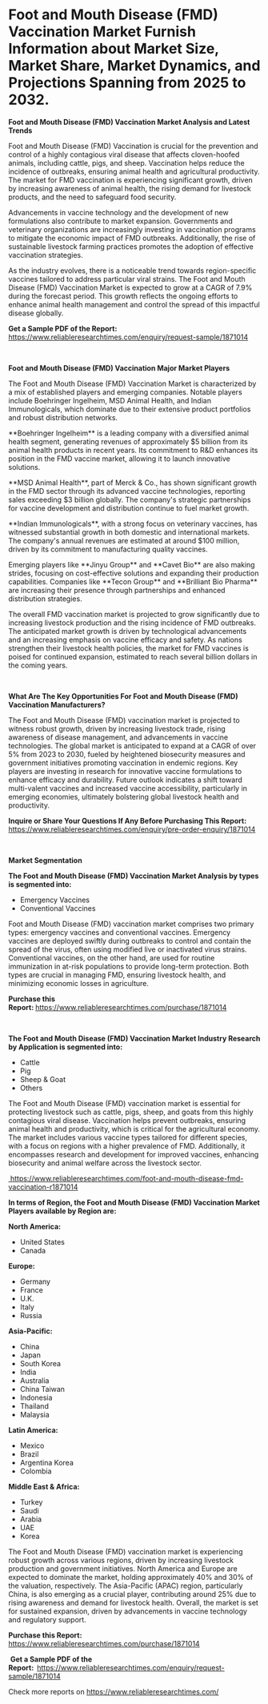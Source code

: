 <p><h1>Foot and Mouth Disease (FMD) Vaccination Market Furnish Information about Market Size, Market Share, Market Dynamics, and Projections Spanning from 2025 to 2032.</h1></p><p><strong>Foot and Mouth Disease (FMD) Vaccination Market Analysis and Latest Trends</strong></p>
<p><p>Foot and Mouth Disease (FMD) Vaccination is crucial for the prevention and control of a highly contagious viral disease that affects cloven-hoofed animals, including cattle, pigs, and sheep. Vaccination helps reduce the incidence of outbreaks, ensuring animal health and agricultural productivity. The market for FMD vaccination is experiencing significant growth, driven by increasing awareness of animal health, the rising demand for livestock products, and the need to safeguard food security. </p><p>Advancements in vaccine technology and the development of new formulations also contribute to market expansion. Governments and veterinary organizations are increasingly investing in vaccination programs to mitigate the economic impact of FMD outbreaks. Additionally, the rise of sustainable livestock farming practices promotes the adoption of effective vaccination strategies.</p><p>As the industry evolves, there is a noticeable trend towards region-specific vaccines tailored to address particular viral strains. The Foot and Mouth Disease (FMD) Vaccination Market is expected to grow at a CAGR of 7.9% during the forecast period. This growth reflects the ongoing efforts to enhance animal health management and control the spread of this impactful disease globally.</p></p>
<p><strong>Get a Sample PDF of the Report:&nbsp;</strong> <a href="https://www.reliableresearchtimes.com/enquiry/request-sample/1871014?utm_campaign=2624&utm_medium=2&utm_source=Github&utm_content=ia&utm_term=09032025&utm_id=foot-and-mouth-disease-fmd-vaccination">https://www.reliableresearchtimes.com/enquiry/request-sample/1871014</a></p>
<p>&nbsp;</p>
<p><strong>Foot and Mouth Disease (FMD) Vaccination Major Market Players</strong></p>
<p><p>The Foot and Mouth Disease (FMD) Vaccination Market is characterized by a mix of established players and emerging companies. Notable players include Boehringer Ingelheim, MSD Animal Health, and Indian Immunologicals, which dominate due to their extensive product portfolios and robust distribution networks.</p><p>**Boehringer Ingelheim** is a leading company with a diversified animal health segment, generating revenues of approximately $5 billion from its animal health products in recent years. Its commitment to R&D enhances its position in the FMD vaccine market, allowing it to launch innovative solutions.</p><p>**MSD Animal Health**, part of Merck & Co., has shown significant growth in the FMD sector through its advanced vaccine technologies, reporting sales exceeding $3 billion globally. The company's strategic partnerships for vaccine development and distribution continue to fuel market growth.</p><p>**Indian Immunologicals**, with a strong focus on veterinary vaccines, has witnessed substantial growth in both domestic and international markets. The company's annual revenues are estimated at around $100 million, driven by its commitment to manufacturing quality vaccines.</p><p>Emerging players like **Jinyu Group** and **Cavet Bio** are also making strides, focusing on cost-effective solutions and expanding their production capabilities. Companies like **Tecon Group** and **Brilliant Bio Pharma** are increasing their presence through partnerships and enhanced distribution strategies.</p><p>The overall FMD vaccination market is projected to grow significantly due to increasing livestock production and the rising incidence of FMD outbreaks. The anticipated market growth is driven by technological advancements and an increasing emphasis on vaccine efficacy and safety. As nations strengthen their livestock health policies, the market for FMD vaccines is poised for continued expansion, estimated to reach several billion dollars in the coming years.</p></p>
<p>&nbsp;</p>
<p><strong>What Are The Key Opportunities For Foot and Mouth Disease (FMD) Vaccination Manufacturers?</strong></p>
<p><p>The Foot and Mouth Disease (FMD) vaccination market is projected to witness robust growth, driven by increasing livestock trade, rising awareness of disease management, and advancements in vaccine technologies. The global market is anticipated to expand at a CAGR of over 5% from 2023 to 2030, fueled by heightened biosecurity measures and government initiatives promoting vaccination in endemic regions. Key players are investing in research for innovative vaccine formulations to enhance efficacy and durability. Future outlook indicates a shift toward multi-valent vaccines and increased vaccine accessibility, particularly in emerging economies, ultimately bolstering global livestock health and productivity.</p></p>
<p><strong>Inquire or Share Your Questions If Any Before Purchasing This Report:</strong> <a href="https://www.reliableresearchtimes.com/enquiry/pre-order-enquiry/1871014?utm_campaign=2624&utm_medium=2&utm_source=Github&utm_content=ia&utm_term=09032025&utm_id=foot-and-mouth-disease-fmd-vaccination">https://www.reliableresearchtimes.com/enquiry/pre-order-enquiry/1871014</a></p>
<p>&nbsp;</p>
<p><strong>Market Segmentation</strong></p>
<p><strong>The Foot and Mouth Disease (FMD) Vaccination Market Analysis by types is segmented into:</strong></p>
<p><ul><li>Emergency Vaccines</li><li>Conventional Vaccines</li></ul></p>
<p><p>Foot and Mouth Disease (FMD) vaccination market comprises two primary types: emergency vaccines and conventional vaccines. Emergency vaccines are deployed swiftly during outbreaks to control and contain the spread of the virus, often using modified live or inactivated virus strains. Conventional vaccines, on the other hand, are used for routine immunization in at-risk populations to provide long-term protection. Both types are crucial in managing FMD, ensuring livestock health, and minimizing economic losses in agriculture.</p></p>
<p><strong>Purchase this Report:&nbsp;</strong><a href="https://www.reliableresearchtimes.com/purchase/1871014?utm_campaign=2624&utm_medium=2&utm_source=Github&utm_content=ia&utm_term=09032025&utm_id=foot-and-mouth-disease-fmd-vaccination">https://www.reliableresearchtimes.com/purchase/1871014</a></p>
<p>&nbsp;</p>
<p><strong>The Foot and Mouth Disease (FMD) Vaccination Market Industry Research by Application is segmented into:</strong></p>
<p><ul><li>Cattle</li><li>Pig</li><li>Sheep & Goat</li><li>Others</li></ul></p>
<p><p>The Foot and Mouth Disease (FMD) vaccination market is essential for protecting livestock such as cattle, pigs, sheep, and goats from this highly contagious viral disease. Vaccination helps prevent outbreaks, ensuring animal health and productivity, which is critical for the agricultural economy. The market includes various vaccine types tailored for different species, with a focus on regions with a higher prevalence of FMD. Additionally, it encompasses research and development for improved vaccines, enhancing biosecurity and animal welfare across the livestock sector.</p></p>
<p><a href="https://www.reliableresearchtimes.com/foot-and-mouth-disease-fmd-vaccination-r1871014?utm_campaign=2624&utm_medium=2&utm_source=Github&utm_content=ia&utm_term=09032025&utm_id=foot-and-mouth-disease-fmd-vaccination">&nbsp;https://www.reliableresearchtimes.com/foot-and-mouth-disease-fmd-vaccination-r1871014</a></p>
<p><strong>In terms of Region, the Foot and Mouth Disease (FMD) Vaccination Market Players available by Region are:</strong></p>
<p>
    <p> <strong> North America: </strong>
        <ul>
            <li>United States</li>
            <li>Canada</li>
        </ul>
        </p> 
    <p> <strong> Europe: </strong>
        <ul>
            <li>Germany</li>
            <li>France</li>
            <li>U.K.</li>
            <li>Italy</li>
            <li>Russia</li>
        </ul>
        </p> 
    <p> <strong> Asia-Pacific: </strong>
        <ul>
            <li>China</li>
            <li>Japan</li>
            <li>South Korea</li>
            <li>India</li>
            <li>Australia</li>
            <li>China Taiwan</li>
            <li>Indonesia</li>
            <li>Thailand</li>
            <li>Malaysia</li>
        </ul>
        </p> 
    <p> <strong> Latin America: </strong>
        <ul>
            <li>Mexico</li>
            <li>Brazil</li>
            <li>Argentina Korea</li>
            <li>Colombia</li>
        </ul>
        </p> 
    <p> <strong> Middle East & Africa: </strong>
        <ul>
            <li>Turkey</li>
            <li>Saudi</li>
            <li>Arabia</li>
            <li>UAE</li>
            <li>Korea</li>
        </ul>
    </p>
    </p>
<p><p>The Foot and Mouth Disease (FMD) vaccination market is experiencing robust growth across various regions, driven by increasing livestock production and government initiatives. North America and Europe are expected to dominate the market, holding approximately 40% and 30% of the valuation, respectively. The Asia-Pacific (APAC) region, particularly China, is also emerging as a crucial player, contributing around 25% due to rising awareness and demand for livestock health. Overall, the market is set for sustained expansion, driven by advancements in vaccine technology and regulatory support.</p></p>
<p><strong>Purchase this Report: </strong><a href="https://www.reliableresearchtimes.com/purchase/1871014?utm_campaign=2624&utm_medium=2&utm_source=Github&utm_content=ia&utm_term=09032025&utm_id=foot-and-mouth-disease-fmd-vaccination">https://www.reliableresearchtimes.com/purchase/1871014</a></p>
<p>&nbsp;<strong>Get a Sample PDF of the Report:&nbsp;&nbsp;</strong><a href="https://www.reliableresearchtimes.com/enquiry/request-sample/1871014?utm_campaign=2624&utm_medium=2&utm_source=Github&utm_content=ia&utm_term=09032025&utm_id=foot-and-mouth-disease-fmd-vaccination">https://www.reliableresearchtimes.com/enquiry/request-sample/1871014</a></p>
<p><strong></strong></p>
<p>Check more reports on <a href="https://www.reliableresearchtimes.com/?utm_campaign=2624&utm_medium=2&utm_source=Github&utm_content=ia&utm_term=09032025&utm_id=foot-and-mouth-disease-fmd-vaccination">https://www.reliableresearchtimes.com/</a></p>